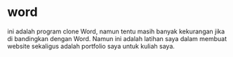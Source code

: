 # word
ini adalah program clone Word, namun tentu masih banyak kekurangan jika di bandingkan dengan Word. Namun ini adalah latihan saya dalam membuat website sekaligus adalah portfolio saya untuk kuliah saya.
